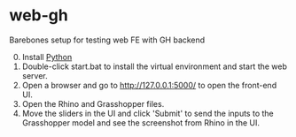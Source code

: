 # web-gh

Barebones setup for testing web FE with GH backend

0. Install [Python](https://www.python.org/downloads/)
1. Double-click start.bat to install the virtual environment and start the web server.
2. Open a browser and go to http://127.0.0.1:5000/ to open the front-end UI.
3. Open the Rhino and Grasshopper files.
4. Move the sliders in the UI and click 'Submit' to send the inputs to the Grasshopper model and see the screenshot from Rhino in the UI.
